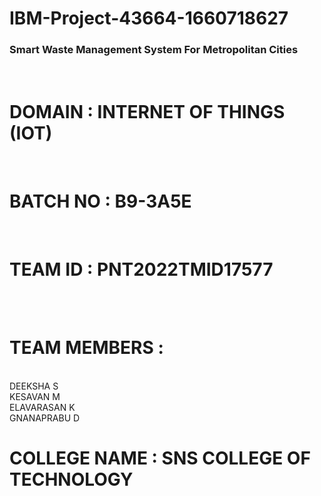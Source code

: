 # IBM-Project-43664-1660718627

<h3>Smart Waste Management System For Metropolitan Cities</h3> <br>

<h1>DOMAIN : INTERNET OF THINGS (IOT) </h1> <br>
<h1>BATCH NO : B9-3A5E </h1> <br>
<h1>TEAM ID : PNT2022TMID17577 </h1> <br> <br>

<h1>TEAM MEMBERS : </h1><br>
DEEKSHA S <br>
KESAVAN M <br>
ELAVARASAN K <br>
GNANAPRABU D <br>

<h1>COLLEGE NAME : SNS COLLEGE OF TECHNOLOGY </h1>
